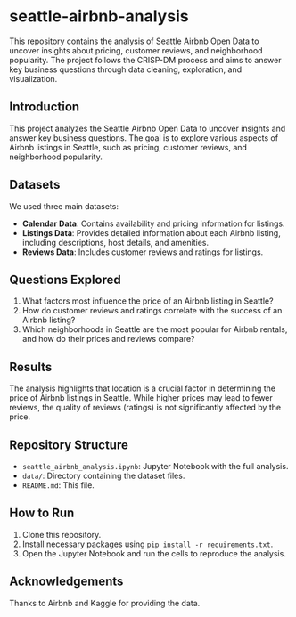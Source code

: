 # seattle-airbnb-analysis
This repository contains the analysis of Seattle Airbnb Open Data to uncover insights about pricing, customer reviews, and neighborhood popularity. The project follows the CRISP-DM process and aims to answer key business questions through data cleaning, exploration, and visualization.


## Introduction
This project analyzes the Seattle Airbnb Open Data to uncover insights and answer key business questions. The goal is to explore various aspects of Airbnb listings in Seattle, such as pricing, customer reviews, and neighborhood popularity.

## Datasets
We used three main datasets:
- **Calendar Data**: Contains availability and pricing information for listings.
- **Listings Data**: Provides detailed information about each Airbnb listing, including descriptions, host details, and amenities.
- **Reviews Data**: Includes customer reviews and ratings for listings.

## Questions Explored
1. What factors most influence the price of an Airbnb listing in Seattle?
2. How do customer reviews and ratings correlate with the success of an Airbnb listing?
3. Which neighborhoods in Seattle are the most popular for Airbnb rentals, and how do their prices and reviews compare?

## Results
The analysis highlights that location is a crucial factor in determining the price of Airbnb listings in Seattle. While higher prices may lead to fewer reviews, the quality of reviews (ratings) is not significantly affected by the price.

## Repository Structure
- `seattle_airbnb_analysis.ipynb`: Jupyter Notebook with the full analysis.
- `data/`: Directory containing the dataset files.
- `README.md`: This file.

## How to Run
1. Clone this repository.
2. Install necessary packages using `pip install -r requirements.txt`.
3. Open the Jupyter Notebook and run the cells to reproduce the analysis.

## Acknowledgements
Thanks to Airbnb and Kaggle for providing the data.


